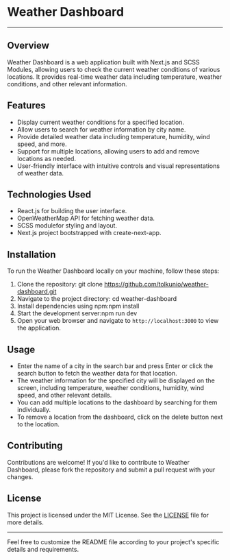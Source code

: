 # Weather Dashboard

---

## Overview
Weather Dashboard is a web application built with Next.js and SCSS Modules, allowing users to check the current weather conditions of various locations. 
It provides real-time weather data including temperature, weather conditions, and other relevant information.

## Features
- Display current weather conditions for a specified location.
- Allow users to search for weather information by city name.
- Provide detailed weather data including temperature, humidity, wind speed, and more.
- Support for multiple locations, allowing users to add and remove locations as needed.
- User-friendly interface with intuitive controls and visual representations of weather data.

## Technologies Used
- React.js for building the user interface.
- OpenWeatherMap API for fetching weather data.
- SCSS modulefor styling and layout.
- Next.js project bootstrapped with create-next-app.

## Installation
To run the Weather Dashboard locally on your machine, follow these steps:

1. Clone the repository:
git clone https://github.com/tolkunio/weather-dashboard.git
2. Navigate to the project directory:
cd weather-dashboard
3. Install dependencies using npm:npm install
4. Start the development server:npm run dev 
5. Open your web browser and navigate to `http://localhost:3000` to view the application.

## Usage
- Enter the name of a city in the search bar and press Enter or click the search button to fetch the weather data for that location.
- The weather information for the specified city will be displayed on the screen, including temperature, weather conditions, humidity, wind speed, and other relevant details.
- You can add multiple locations to the dashboard by searching for them individually.
- To remove a location from the dashboard, click on the delete button next to the location.

## Contributing
Contributions are welcome! If you'd like to contribute to Weather Dashboard, please fork the repository and submit a pull request with your changes.

## License
This project is licensed under the MIT License. See the [LICENSE](LICENSE) file for more details.

---
Feel free to customize the README file according to your project's specific details and requirements.


